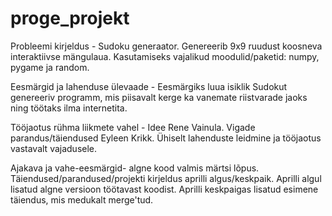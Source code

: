 # proge_projekt

Probleemi kirjeldus - Sudoku generaator. Genereerib 9x9 ruudust koosneva interaktiivse mängulaua.
Kasutamiseks vajalikud moodulid/paketid: numpy, pygame ja random.

Eesmärgid ja lahenduse ülevaade - Eesmärgiks luua isiklik Sudokut genereeriv programm, mis piisavalt kerge ka vanemate riistvarade jaoks ning töötaks ilma internetita.

Tööjaotus rühma liikmete vahel - Idee Rene Vainula. Vigade parandus/täiendused Eyleen Krikk.
Ühiselt lahenduste leidmine ja tööjaotus vastavalt vajadusele.

Ajakava ja vahe-eesmärgid- algne kood valmis märtsi lõpus. Täiendused/parandused/projekti kirjeldus aprilli algus/keskpaik. 
Aprilli algul lisatud algne versioon töötavast koodist.
Aprilli keskpaigas lisatud esimene täiendus, mis medukalt merge'tud.
